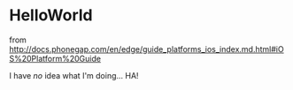 # HelloWorld
from http://docs.phonegap.com/en/edge/guide_platforms_ios_index.md.html#iOS%20Platform%20Guide

I have *no* idea what I'm doing... HA!

